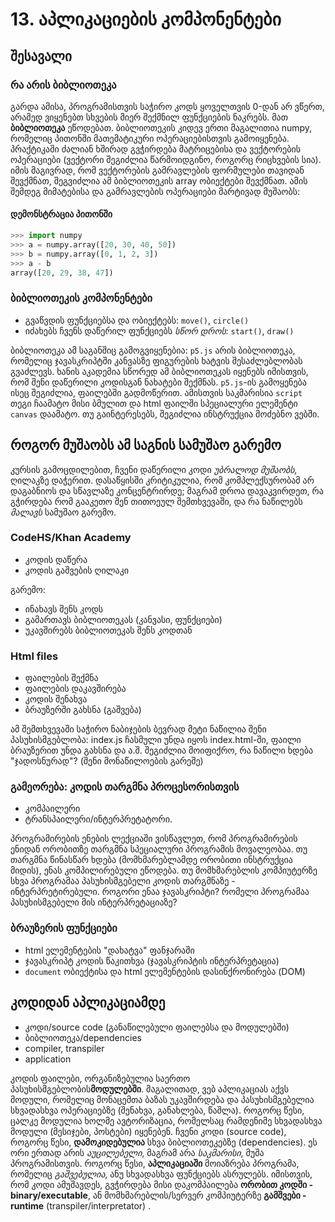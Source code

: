 # 13. აპლიკაციების კომპონენტები 

## შესავალი
### რა არის ბიბლიოთეკა
<!-- n -->
გარდა ამისა, პროგრამისთვის საჭირო კოდს ყოველთვის 0-დან არ ვწერთ, არამედ ვიყენებთ სხვების მიერ შექმნილ ფუნქციების ნაკრებს. მათ **ბიბლიოთეკა** ეწოდებათ. ბიბლიოთეკის კიდევ ერთი მაგალითია numpy, რომელიც პითონში მათემატიკური ოპერაციებისთვის გამოიყენება. პრაქტიკაში ძალიან ხშირად გვჭირდება მატრიცებისა და ვექტორების ოპერაციები (ვექტორი შეგიძლია წარმოიდგინო, როგორც რიცხვების სია). იმის მაგივრად, რომ ვექტორების გამრავლების ფორმულები თავიდან შევქმნათ, შეგვიძლია ამ ბიბლიოთეკის array ობიექტები შევქმნათ. ამის შემდეგ მიმატებისა და გამრავლების ოპერაციები მარტივად მუშაობს:

#### დემონსტრაცია პითონში 
```python
>>> import numpy
>>> a = numpy.array([20, 30, 40, 50])
>>> b = numpy.array([0, 1, 2, 3])
>>> a - b
array([20, 29, 38, 47])
```

### ბიბლიოთეკის კომპონენტები
- გვაწვდის ფუნქციებსა და ობიექტებს: `move()`, `circle()`
- იძახებს ჩვენს დაწერილ ფუნქციებს _სწორ დროს_: `start()`, `draw()`

<!-- n -->
ბიბლიოთეკა ამ საგანშიც გამოგვიყენებია: `p5.js` არის ბიბლიოთეკა, რომელიც ჯავასკრიპტში კანვასზე ფიგურების ხატვის შესაძლებლობას გვაძლევს. ხანის აკადემია სწორედ ამ ბიბლიოთეკას იყენებს იმისთვის, რომ შენი დაწერილი კოდისგან ნახატები შექმნას. `p5.js`-ის გამოყენება ისეც შეგიძლია, ფაილებში გადმოწერით. ამისთვის საკმარისია `script` თეგი ჩაამატო მისი ბმულით და html ფაილში სპეციალური ელემენტი `canvas` დაამატო. თუ გაინტერესებს, შეგიძლია ინსტრუქცია მოძებნო ვებში.

## როგორ მუშაობს ამ საგნის სამუშაო გარემო  
<!-- n -->
კურსის გამოცდილებით, ჩვენი დაწერილი კოდი _უბრალოდ მუშაობს_, ღილაკზე დაჭერით. დასაწყისში კრიტიკულია, რომ კომპლექსურობამ არ დაგაბნიოს და სწავლაზე კონცენტრირდე; მაგრამ დროა დავაკვირდეთ, რა გჭირდება რომ გააკეთო შენ თითოეულ შემთხვევაში, და რა ნაწილებს _მალავს_ სამუშაო გარემო.

### CodeHS/Khan Academy
- კოდის დაწერა
- კოდის გაშვების ღილაკი

გარემო:
- ინახავს შენს კოდს
- გამართავს ბიბლიოთეკას (კანვასი, ფუნქციები)
- უკავშირებს ბიბლიოთეკას შენს კოდთან

<!-- n -->
### Html files
- ფაილების შექმნა
- ფაილების დაკავშირება
- კოდის შენახვა
- ბრაუზერში გახსნა (გაშვება)

<!-- n -->
ამ შემთხვევაში საჭირო ნაბიჯების ბევრად მეტი ნაწილია შენი პასუხისმგებლობა: index.js ჩასმული უნდა იყოს index.html-ში, ფაილი ბრაუზერით უნდა გახსნა და ა.შ. შეგიძლია მოიფიქრო, რა ნაწილი ხდება "ჯადოსნურად"? (შენი მონაწილოების გარეშე)

### გამეორება: კოდის თარგმნა პროცესორისთვის
- კომპაილერი
- ტრანსპაილერი/ინტერპრეტატორი.

<!-- n -->
პროგრამირების ენების ლექციაში ვისწავლეთ, რომ პროგრამირების ენიდან ორობითზე თარგმნა სპეციალური პროგრამის მოვალეობაა. თუ თარგმნა წინასწარ ხდება (მომხმარებლამდე ორობითი ინსტრუქცია მიდის), ენას კომპილირებული ეწოდება. თუ მომხმარებლის კომპიუტერზე სხვა პროგრამაა პასუხისმგებელი კოდის თარგმნაზე - ინტერპრეტირებული. როგორი ენაა ჯავასკრიპტი? რომელი პროგრამაა პასუხისმგებელი მის ინტერპრეტაციაზე?

### ბრაუზერის ფუნქციები
- html ელემენტების "დახატვა" ფანჯარაში
- ჯავასკრიპტ კოდის წაკითხვა (ჯავასკრიპტის ინტერპრეტაცია)
- `document` ობიექტისა და html ელემენტების დასინქრონირება (DOM)

## კოდიდან აპლიკაციამდე
- კოდი/source code (განაწილებული ფაილებსა და მოდულებში)
- ბიბლიოთეკა/dependencies
- compiler, transpiler
- application

<!-- n -->
კოდის ფაილები, ორგანიზებულია საერთო პასუხისმგებლობის**მოდულებში**. მაგალითად, ვებ აპლიკაციას აქვს მოდული, რომელიც მონაცემთა ბაზას უკავშირდება და პასუხისმგებელია სხვადასხვა ოპერაციებზე (შენახვა, განახლება, წაშლა). როგორც წესი, ცალკე მოდულია ხოლმე ავტორიზაცია, რომელსაც რამდენიმე სხვადასხვა მოდული (მესიჯები, პოსტები) იყენებენ. ჩვენი კოდი (source code), როგორც წესი, **დამოკიდებულია** სხვა ბიბლიოთეკებზე (dependencies). ეს ორი ერთად არის _აუცილებელი_, მაგრამ არა _საკმარისი_, მუშა პროგრამისთვის. როგორც წესი, **აპლიკაციაში** მოიაზრება პროგრამა, რომელიც _გაშვებულია_, ანუ სხვადასხვა ფუნქციებს ასრულებს. იმისთვის, რომ კოდი ამუშავდეს, გვჭირდება მისი დაკომპაილება **ორობით კოდში - binary/executable**, ან მომხმარებლის/სერვერ კომპიუტერზე **გამშვები - runtime** (transpiler/interpretator) .

